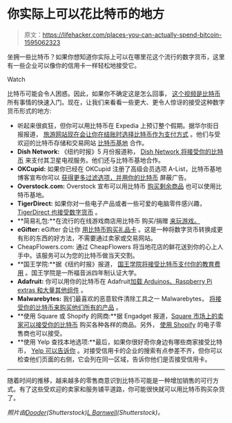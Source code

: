 # 你实际上可以花比特币的地方

> 原文：<https://lifehacker.com/places-you-can-actually-spend-bitcoin-1595062323>

坐拥一些比特币？如果你想知道你实际上可以在哪里花这个流行的数字货币，这里有一些企业可以像你的信用卡一样轻松地接受它。

Watch

比特币可能会令人困惑。因此，如果你不确定这是怎么回事， [这个视频是比特币](https://lifehacker.com/this-video-is-a-two-minute-primer-to-all-things-bitcoin-1525538985) 所有事情的快速入门。现在，让我们来看看一些更大、更令人惊讶的接受这种数字货币形式的地方:

*   听起来很疯狂，但你可以用比特币在 Expedia 上预订整个假期。据华尔街日报报道， [旅游网站现在会让你在结账时选择比特币作为支付方式](http://online.wsj.com/article/PR-CO-20140611-907103.html) 。他们与受欢迎的比特币存储和交易网站 [比特币基地](https://coinbase.com/) 合作。
*   **Dish Network:** 《纽约时报》5 月份报道称， [Dish Network 将接受你的比特币](http://dealbook.nytimes.com/2014/05/29/dish-network-to-accept-bitcoin/?_php=true&_type=blogs&_r=0) 来支付其卫星电视服务。他们还与比特币基地合作。
*   **OKCupid:** 如果你已经在 OKCupid 注册了高级会员选项 A-List，比特币基地博客宣布你可以 [获得更多过滤选项，并用你的比特币](http://blog.coinbase.com/post/48102298494/okcupid-starts-accepting-bitcoin-using-coinbase) 屏蔽广告。
*   **Overstock.com:** Overstock 宣布可以用比特币 [购买剩余商品](http://www.overstock.com/bitcoin) 也可以使用比特币基地。
*   **TigerDirect:** 如果你对一些电子产品或者一些可爱的电脑零件感兴趣， [TigerDirect 也接受数字货币](http://www.tigerdirect.com/bitcoin/) 。
*   **简易礼包:**在流行的在线游戏商店用比特币 购买/捐赠 [来玩游戏。](http://support.humblebundle.com/customer/portal/articles/1139817-bitcoin-faq)
*   **eGifter:** eGifter 会让你 [用比特币购买礼品卡](https://www.egifter.com/bitcoin/) 。这是一种将数字货币转换成更有形的东西的好方法，不需要通过卖家或交易网站。
*   CheapFlowers.com: 通过 CheapFlowers 将当地花店的鲜花送到你的心上人手中。该服务可以为您的比特币做当天交割。
*   **国王学院:**据《纽约时报》报道， [国王学院将接受比特币支付你的教育费用](http://dealbook.nytimes.com/2014/06/13/kings-college-in-new-york-to-accept-bitcoin/) 。国王学院是一所福音派四年制认证大学。
*   **Adafruit:** 你可以用你的比特币在 Adafruit[加载 Arduinos、Raspberry Pi extras 和大量其他组件](http://www.adafruit.com/blog/2013/11/25/adafruit-now-accepts-bitcoin-for-purchases-bitcoin-bitpay/) 。
*   **Malwarebytes:** 我们最喜欢的恶意软件清除工具之一 Malwarebytes， [将接受你的比特币来购买他们所有的产品](http://blog.malwarebytes.org/news/2014/02/malwarebytes-now-accepts-bitcoins/) 。
*   **使用 Square 或 Shopify 的网商:**据 Engadget 报道，[Square 市场上的卖家可以接受你的比特币](http://www.engadget.com/2014/03/31/square-market-now-accepts-bitcoins/) 购买各种各样的商品。另外， [使用 Shopify](http://www.shopify.com/blog/10446157-shopify-merchants-can-now-accept-bitcoin) 的电子零售商也可以接受。
*   **使用 Yelp 查找本地选项:**最后，如果你很好奇你身边有哪些商家接受比特币， [Yelp 可以告诉你](http://officialblog.yelp.com/2014/04/now-on-yelp-businesses-that-accept-bitcoin.html) 。对接受信用卡的企业的搜索有点参差不齐，但你可以检查他们页面的右侧，它会列在同一区域，告诉你他们是否接受信用卡。

* * *

随着时间的推移，越来越多的零售商意识到比特币可能是一种增加销售的可行方式。有了这些受欢迎的卖家和服务铺平道路，你可能很快就可以用比特币购买杂货了。

*照片由*[*Dooder*](http://www.shutterstock.com/pic.mhtml?id=190923113&src=id)*(Shutterstock)*[*L Barnwell*](http://www.shutterstock.com/pic.mhtml?id=65100040&src=id)*(Shutterstock)。*